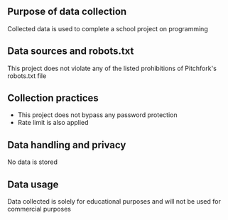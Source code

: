 ## Purpose of data collection
Collected data is used to complete a school project on programming
## Data sources and robots.txt 
This project does not violate any of the listed prohibitions of Pitchfork's robots.txt file 
## Collection practices
- This project does not bypass any password protection
- Rate limit is also applied
## Data handling and privacy
No data is stored
## Data usage
Data collected is solely for educational purposes and will not be used for commercial purposes
